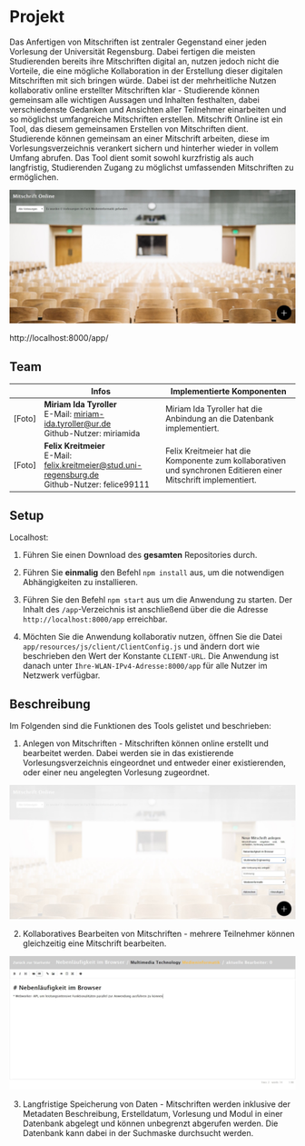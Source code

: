 # Projekt

Das Anfertigen von Mitschriften ist zentraler Gegenstand einer jeden Vorlesung der Universität Regensburg. Dabei fertigen die meisten Studierenden bereits ihre Mitschriften digital an, nutzen jedoch nicht die Vorteile, die eine mögliche Kollaboration in der Erstellung dieser digitalen Mitschriften mit sich bringen würde. Dabei ist der mehrheitliche Nutzen kollaborativ online erstellter Mitschriften klar - Studierende können gemeinsam alle wichtigen Aussagen und Inhalten festhalten, dabei verschiedenste Gedanken und Ansichten aller Teilnehmer einarbeiten und so möglichst umfangreiche Mitschriften erstellen. Mitschrift Online ist ein Tool, das diesem gemeinsamen Erstellen von Mitschriften dient. Studierende können gemeinsam an einer Mitschrift arbeiten, diese im Vorlesungsverzeichnis verankert sichern und hinterher wieder in vollem Umfang abrufen. Das Tool dient somit sowohl kurzfristig als auch langfristig, Studierenden Zugang zu möglichst umfassenden Mitschriften zu ermöglichen. 

![Screenshot des Startbildschirms](docs/img/start-screen.jpg)

http://localhost:8000/app/

## Team

| | Infos | Implementierte Komponenten
|-|-|-|
[Foto] | **Miriam Ida Tyroller**<br />E-Mail: miriam-ida.tyroller@ur.de<br />Github-Nutzer: miriamida | Miriam Ida Tyroller hat die Anbindung an die Datenbank implementiert. |
[Foto] | **Felix Kreitmeier**<br />E-Mail: felix.kreitmeier@stud.uni-regensburg.de<br />Github-Nutzer: felice99111 | Felix Kreitmeier hat die Komponente zum kollaborativen und synchronen Editieren einer Mitschrift implementiert. |

## Setup

Localhost: 

1. Führen Sie einen Download des **gesamten** Repositories durch. 

2. Führen Sie **einmalig** den Befehl `npm install` aus, um die notwendigen Abhängigkeiten zu installieren.

3. Führen Sie den Befehl `npm start` aus um die Anwendung zu starten. Der Inhalt des `/app`-Verzeichnis ist anschließend über die die Adresse `http://localhost:8000/app` erreichbar.

4. Möchten Sie die Anwendung kollaborativ nutzen, öffnen Sie die Datei `app/resources/js/client/ClientConfig.js` und ändern dort wie beschrieben den Wert der Konstante `CLIENT-URL`. Die Anwendung ist danach unter `Ihre-WLAN-IPv4-Adresse:8000/app` für alle Nutzer im Netzwerk verfügbar.

## Beschreibung

Im Folgenden sind die Funktionen des Tools gelistet und beschrieben: 

1. Anlegen von Mitschriften - Mitschriften können online erstellt und bearbeitet werden. Dabei werden sie in das existierende Vorlesungsverzeichnis eingeordnet und entweder einer existierenden, oder einer neu angelegten Vorlesung zugeordnet.

![Screenshot des Neue-Mitschrift-anlegen-Bildschirms](docs/img/new-note-screen.jpg)

2. Kollaboratives Bearbeiten von Mitschriften - mehrere Teilnehmer können gleichzeitig eine Mitschrift bearbeiten.

![Screenshot des Editierbildschirms](docs/img/edit-note-screen.jpg)

3. Langfristige Speicherung von Daten - Mitschriften werden inklusive der Metadaten Beschreibung, Erstelldatum, Vorlesung und Modul in einer Datenbank abgelegt und können unbegrenzt abgerufen werden. Die Datenbank kann dabei in der Suchmaske durchsucht werden. 